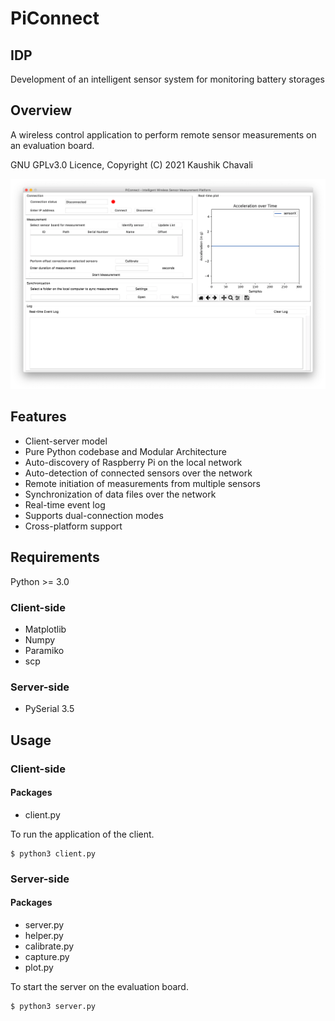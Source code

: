 # PiConnect

## IDP
Development of an intelligent sensor system for monitoring battery storages

## Overview
A wireless control application to perform remote sensor measurements on an evaluation board.

GNU GPLv3.0 Licence, Copyright (C) 2021  Kaushik Chavali

<img src="https://github.com/KaushikChavali/PiConnect/blob/main/screens/PiConnect.png?raw=true" alt="PiConnectv2 GUI">

## Features
- Client-server model
- Pure Python codebase and Modular Architecture
- Auto-discovery of Raspberry Pi on the local network
- Auto-detection of connected sensors over the network
- Remote initiation of measurements from multiple sensors
- Synchronization of data files over the network
- Real-time event log
- Supports dual-connection modes
- Cross-platform support

## Requirements
Python >= 3.0

### Client-side
* Matplotlib
* Numpy
* Paramiko
* scp

### Server-side
* PySerial 3.5

## Usage

### Client-side

#### Packages
* client.py

To run the application of the client.

```console
$ python3 client.py
```

### Server-side

#### Packages
* server.py
* helper.py
* calibrate.py
* capture.py
* plot.py

To start the server on the evaluation board.

```console
$ python3 server.py
```
